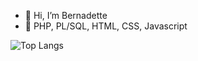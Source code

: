 - 👋 Hi, I’m Bernadette
- 🌱 PHP, PL/SQL, HTML, CSS, Javascript

![Top Langs](https://github-readme-stats.vercel.app/api/top-langs/?username=dttncl&layout=compact)

<!---
dttncl/dttncl is a ✨ special ✨ repository because its `README.md` (this file) appears on your GitHub profile.
You can click the Preview link to take a look at your changes.
--->
